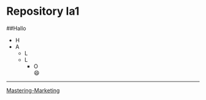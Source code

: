 # Repository la1

##Hallo  
* H  
* A  
  * L  
  * L  
     * O    
      :smile:
        
--------------------
[Mastering-Marketing](https://guides.github.com/features/mastering-markdown/)  
